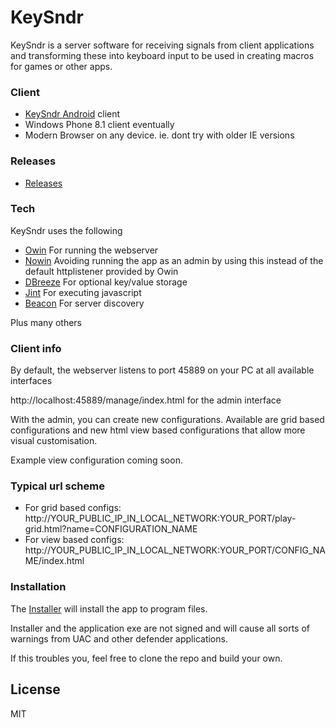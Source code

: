 # KeySndr

KeySndr is a server software for receiving signals from client applications and transforming these into keyboard input to be used in creating macros for games or other apps.

### Client

* [KeySndr Android] client
* Windows Phone 8.1 client eventually
* Modern Browser on any device. ie. dont try with older IE versions

### Releases

* [Releases]

### Tech

KeySndr uses the following
* [Owin] For running the webserver
* [Nowin] Avoiding running the app as an admin by using this instead of the default httplistener provided by Owin
* [DBreeze] For optional key/value storage
* [Jint] For executing javascript
* [Beacon] For server discovery

Plus many others

### Client info


By default, the webserver listens to port 45889 on your PC at all available interfaces

http://localhost:45889/manage/index.html for the admin interface

With the admin, you can create new configurations. Available are grid based configurations and new html view based configurations that allow more visual customisation.

Example view configuration coming soon.

### Typical url scheme

* For grid based configs: http://YOUR_PUBLIC_IP_IN_LOCAL_NETWORK:YOUR_PORT/play-grid.html?name=CONFIGURATION_NAME
* For view based configs: http://YOUR_PUBLIC_IP_IN_LOCAL_NETWORK:YOUR_PORT/CONFIG_NAME/index.html
### Installation

The [Installer] will install the app to program files.

Installer and the application exe are not signed and will cause all sorts of warnings from UAC and other defender applications.

If this troubles you, feel free to clone the repo and build your own.



License
----
MIT


[//]: # (These are reference links used in the body of this note and get stripped out when the markdown processor does its job. There is no need to format nicely because it shouldn't be seen. Thanks SO - http://stackoverflow.com/questions/4823468/store-comments-in-markdown-syntax)

   [releases]: <https://github.com/samiy-xx/keysndr/releases>
   [Nowin]: <https://github.com/Bobris/Nowin>
   [DBreeze]: <https://github.com/hhblaze/DBreeze>
   [Owin]: <https://github.com/owin/owin>
   [Jint]: <https://github.com/sebastienros/jint>
   [Installer]: <https://github.com/samiy-xx/keysndr/releases/download/v0.8.0/keysndr_win_installer.exe>
   [KeySndr Android]: <https://github.com/samiy-xx/KeySndr.Clients> 
   [Beacon]: <https://github.com/rix0rrr/beacon>